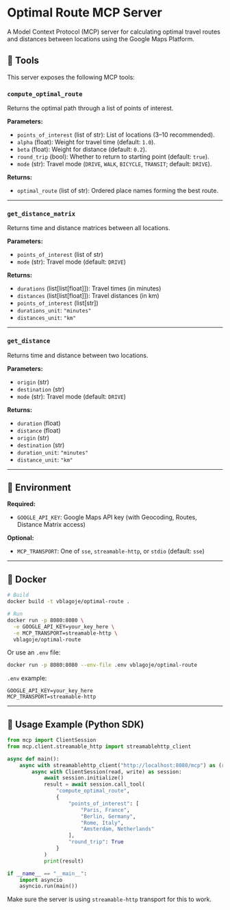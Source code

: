# Optimal Route MCP Server

A Model Context Protocol (MCP) server for calculating optimal travel routes and distances between locations using the Google Maps Platform.

## 🧰 Tools

This server exposes the following MCP tools:

### `compute_optimal_route`

Returns the optimal path through a list of points of interest.

**Parameters:**

* `points_of_interest` (list of str): List of locations (3–10 recommended).
* `alpha` (float): Weight for travel time (default: `1.0`).
* `beta` (float): Weight for distance (default: `0.2`).
* `round_trip` (bool): Whether to return to starting point (default: `true`).
* `mode` (str): Travel mode (`DRIVE`, `WALK`, `BICYCLE`, `TRANSIT`; default: `DRIVE`).

**Returns:**

* `optimal_route` (list of str): Ordered place names forming the best route.

---

### `get_distance_matrix`

Returns time and distance matrices between all locations.

**Parameters:**

* `points_of_interest` (list of str)
* `mode` (str): Travel mode (default: `DRIVE`)

**Returns:**

* `durations` (list\[list\[float]]): Travel times (in minutes)
* `distances` (list\[list\[float]]): Travel distances (in km)
* `points_of_interest` (list\[str])
* `durations_unit`: `"minutes"`
* `distances_unit`: `"km"`

---

### `get_distance`

Returns time and distance between two locations.

**Parameters:**

* `origin` (str)
* `destination` (str)
* `mode` (str): Travel mode (default: `DRIVE`)

**Returns:**

* `duration` (float)
* `distance` (float)
* `origin` (str)
* `destination` (str)
* `duration_unit`: `"minutes"`
* `distance_unit`: `"km"`

---

## 🔧 Environment

**Required:**

* `GOOGLE_API_KEY`: Google Maps API key (with Geocoding, Routes, Distance Matrix access)

**Optional:**

* `MCP_TRANSPORT`: One of `sse`, `streamable-http`, or `stdio` (default: `sse`)

---

## 🐳 Docker

```bash
# Build
docker build -t vblagoje/optimal-route .

# Run
docker run -p 8080:8080 \
  -e GOOGLE_API_KEY=your_key_here \
  -e MCP_TRANSPORT=streamable-http \
  vblagoje/optimal-route
```

Or use an `.env` file:

```bash
docker run -p 8080:8080 --env-file .env vblagoje/optimal-route
```

`.env` example:

```env
GOOGLE_API_KEY=your_key_here
MCP_TRANSPORT=streamable-http
```

---

## 🧪 Usage Example (Python SDK)

```python
from mcp import ClientSession
from mcp.client.streamable_http import streamablehttp_client

async def main():
    async with streamablehttp_client("http://localhost:8080/mcp") as (read, write, _):
        async with ClientSession(read, write) as session:
            await session.initialize()
            result = await session.call_tool(
                "compute_optimal_route",
                {
                    "points_of_interest": [
                        "Paris, France",
                        "Berlin, Germany",
                        "Rome, Italy",
                        "Amsterdam, Netherlands"
                    ],
                    "round_trip": True
                }
            )
            print(result)

if __name__ == "__main__":
    import asyncio
    asyncio.run(main())
```

Make sure the server is using `streamable-http` transport for this to work.
